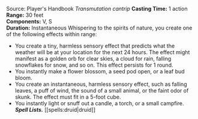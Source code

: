 Source: Player's Handbook
*Transmutation cantrip*
**Casting Time:** 1 action  
**Range:** 30 feet  
**Components:** V, S  
**Duration:** Instantaneous
Whispering to the spirits of nature, you create one of the following effects within range:
* You create a tiny, harmless sensory effect that predicts what the weather will be at your location for the next 24 hours. The effect might manifest as a golden orb for clear skies, a cloud for rain, falling snowflakes for snow, and so on. This effect persists for 1 round.
* You instantly make a flower blossom, a seed pod open, or a leaf bud bloom.
* You create an instantaneous, harmless sensory effect, such as falling leaves, a puff of wind, the sound of a small animal, or the faint odor of skunk. The effect must fit in a 5-foot cube.
* You instantly light or snuff out a candle, a torch, or a small campfire.
***Spell Lists.*** [[spells:druid|druid]]